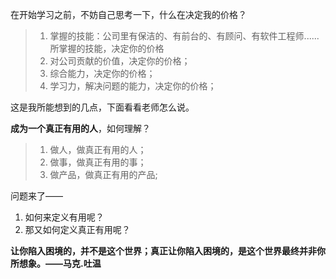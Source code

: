 在开始学习之前，不妨自己思考一下，什么在决定我的价格？
> 1. 掌握的技能：公司里有保洁的、有前台的、有顾问、有软件工程师......所掌握的技能，决定你的价格
> 2. 对公司贡献的价值，决定你的价格；
> 3. 综合能力，决定你的价格；
> 4. 学习力，解决问题的能力，决定你的价格；

这是我所能想到的几点，下面看看老师怎么说。

**成为一个真正有用的人**，如何理解？
> 
> 1. 做人，做真正有用的人；
> 2. 做事，做真正有用的事；
> 3. 做产品，做真正有用的产品;

问题来了——
1. 如何来定义有用呢？
2. 那又如何定义真正有用呢？

**让你陷入困境的，并不是这个世界；真正让你陷入困境的，是这个世界最终并非你所想象。——马克.吐温**



